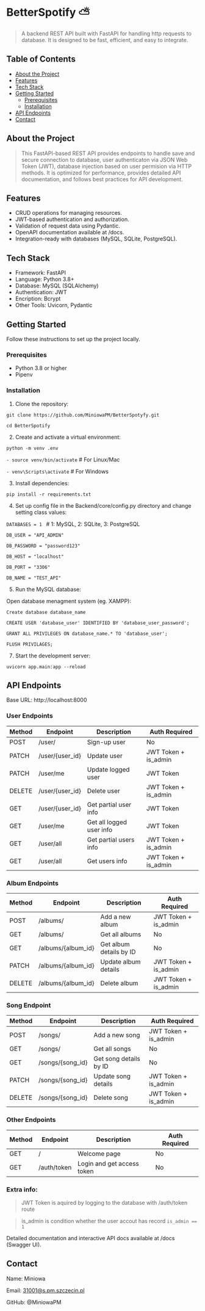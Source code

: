 # BetterSpotify ⛅ #

> A backend REST API built with FastAPI for handling http requests to database. It is designed to be fast, efficient, and easy to integrate.

## Table of Contents ##
- [About the Project](#about-the-project)
- [Features](#features)
- [Tech Stack](#tech-stack)
- [Getting Started](#getting-started)
  - [Prerequisites](#prerequisites)
  - [Installation](#installation)
- [API Endpoints](#api-endpoints)
- [Contact](#contact)

## About the Project ##

> This FastAPI-based REST API provides endpoints to handle save and secure connection to database, user authenticaton via JSON Web Token (JWT), database injection based on user permision via HTTP methods. It is optimized for performance, provides detailed API documentation, and follows best practices for API development.

## Features ##
- CRUD operations for managing resources.
- JWT-based authentication and authorization.
- Validation of request data using Pydantic.
- OpenAPI documentation available at /docs.
- Integration-ready with databases (MySQL, SQLite, PostgreSQL).

## Tech Stack ##

- Framework: FastAPI
- Language: Python 3.8+
- Database: MySQL (SQLAlchemy)
- Authentication: JWT
- Encription: Bcrypt
- Other Tools: Uvicorn, Pydantic

## Getting Started ##

Follow these instructions to set up the project locally.

### Prerequisites ###
- Python 3.8 or higher
- Pipenv

### Installation ###

1. Clone the repository:

```git clone https://github.com/MiniowaPM/BetterSpotyfy.git```

```cd BetterSpotify```

2. Create and activate a virtual environment:

```python -m venv .env```

```- source venv/bin/activate```  # For Linux/Mac

```- venv\Scripts\activate```     # For Windows

3. Install dependencies:

```pip install -r requirements.txt```

4. Set up config file in the Backend/core/config.py directory and change setting class values:

```DATABASES = 1 ``` # 1: MySQL, 2: SQLite, 3: PostgreSQL

```DB_USER = "API_ADMIN" ```

```DB_PASSWORD = "password123" ```

```DB_HOST = "localhost" ```

```DB_PORT = "3306" ```

```DB_NAME = "TEST_API" ```

5. Run the MySQL database:

Open database menagment system (eg. XAMPP):

``` Create database database_name ```

``` CREATE USER 'database_user' IDENTIFIED BY 'database_user_password'; ```

``` GRANT ALL PRIVILEGES ON database_name.* TO 'database_user'; ```

``` FLUSH PRIVILAGES; ```

7. Start the development server:

```uvicorn app.main:app --reload```

## API Endpoints ##

Base URL: http://localhost:8000

### User Endpoints ###

| Method | Endpoint            | Description                  | Auth Required              |
|--------|---------------------|------------------------------|----------------------------|
| POST   | /user/             | Sign-up user                | No                         |
| PATCH  | /user/{user_id}    | Update user                 | JWT Token + is_admin       |
| PATCH  | /user/me           | Update logged user          | JWT Token                  |
| DELETE | /user/{user_id}    | Delete user                 | JWT Token + is_admin       |
| GET    | /user/{user_id}    | Get partial user info       | JWT Token                  |
| GET    | /user/me           | Get all logged user info    | JWT Token                  |
| GET    | /user/all          | Get partial users info      | JWT Token + is_admin       |
| GET    | /user/all          | Get users info              | JWT Token + is_admin       |

### Album Endpoints ###

| Method | Endpoint              | Description                     | Auth Required              |
|--------|-----------------------|---------------------------------|----------------------------|
| POST   | /albums/             | Add a new album                | JWT Token + is_admin       |
| GET    | /albums/             | Get all albums                 | No                         |
| GET    | /albums/{album_id}   | Get album details by ID        | No                         |
| PATCH  | /albums/{album_id}   | Update album details           | JWT Token + is_admin       |
| DELETE | /albums/{album_id}   | Delete album                   | JWT Token + is_admin       |


### Song Endpoint ###

| Method | Endpoint              | Description                     | Auth Required              |
|--------|-----------------------|---------------------------------|----------------------------|
| POST   | /songs/              | Add a new song                 | JWT Token + is_admin       |
| GET    | /songs/              | Get all songs                  | No                         |
| GET    | /songs/{song_id}     | Get song details by ID         | No                         |
| PATCH  | /songs/{song_id}     | Update song details            | JWT Token + is_admin       |
| DELETE | /songs/{song_id}     | Delete song                    | JWT Token + is_admin       |

### Other Endpoints ###

| Method | Endpoint              | Description                     | Auth Required              |
|--------|-----------------------|---------------------------------|----------------------------|
| GET    | /                     | Welcome page                   | No                         |
| GET    | /auth/token           | Login and get access token     | No                         |


### Extra info: ###
> JWT Token is aquired by logging to the database with /auth/token route

> is_admin is condition whether the user accout has record ```is_admin == 1```  

Detailed documentation and interactive API docs available at /docs (Swagger UI).

## Contact ##

Name: Miniowa

Email: 31001@s.pm.szczecin.pl

GitHub: @MiniowaPM

